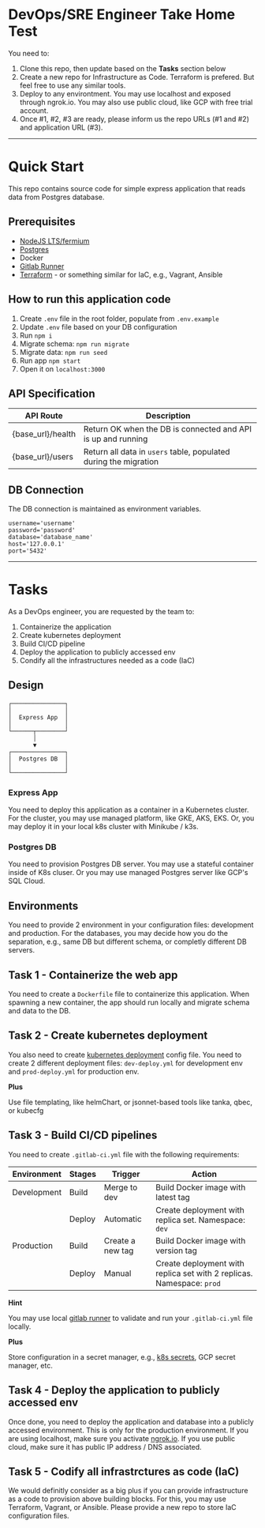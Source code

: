# DevOps/SRE Engineer Take Home Test

You need to:
1. Clone this repo, then update based on the **Tasks** section below
2. Create a new repo for Infrastructure as Code. Terraform is prefered. But feel free to use any similar tools.
3. Deploy to any environtment. You may use localhost and exposed through ngrok.io. You may also use public cloud, like GCP with free trial account.
4. Once #1, #2, #3 are ready, please inform us the repo URLs (#1 and #2) and application URL (#3).

---
# Quick Start

This repo contains source code for simple express application that reads data from Postgres database.

## Prerequisites
- [NodeJS LTS/fermium](https://nodejs.org/en/about/releases/)
- [Postgres](https://www.postgresql.org/)
- Docker
- [Gitlab Runner](https://docs.gitlab.com/runner/install/)
- [Terraform](https://www.terraform.io/) - or something similar for IaC, e.g., Vagrant, Ansible

## How to run this application code
1. Create `.env` file in the root folder, populate from `.env.example`
1. Update `.env` file based on your DB configuration
1. Run `npm i`
1. Migrate schema: `npm run migrate`
1. Migrate data: `npm run seed`
1. Run app `npm start` 
1. Open it on `localhost:3000`

## API Specification
| API Route | Description |
|---|---|
| {base_url}/health | Return OK when the DB is connected and API is up and running |
| {base_url}/users | Return all data in `users` table, populated during the migration |


## DB Connection
The DB connection is maintained as environment variables.
```
username='username'
password='password'
database='database_name'
host='127.0.0.1'
port='5432'
```

---

# Tasks
As a DevOps engineer, you are requested by the team to:
1. Containerize the application
1. Create kubernetes deployment
1. Build CI/CD pipeline
1. Deploy the application to publicly accessed env
1. Condify all the infrastructures needed as a code (IaC)

## Design

```
┌───────────────┐
│               │
│  Express App  │
│               │
└──────┬────────┘
       │
       ▼
┌───────────────┐
│  Postgres DB  │
│               │
└───────────────┘
```

### Express App
You need to deploy this application as a container in a Kubernetes cluster. For the cluster, you may use managed platform, like GKE, AKS, EKS. Or, you may deploy it in your local k8s cluster with Minikube / k3s.

### Postgres DB
You need to provision Postgres DB server. You may use a stateful container inside of K8s cluser. Or you may use managed Postgres server like GCP's SQL Cloud.

## Environments
You need to provide 2 environment in your configuration files: development and production. For the databases, you may decide how you do the separation, e.g., same DB but different schema, or completly different DB servers.

## Task 1 - Containerize the web app
You need to create a `Dockerfile` file to containerize this application. When spawning a new container, the app should run locally and migrate schema and data to the DB.

## Task 2 - Create kubernetes deployment
You also need to create [kubernetes deployment](https://kubernetes.io/docs/concepts/workloads/controllers/deployment/) config file. You need to create 2 different deployment files: `dev-deploy.yml` for development env and `prod-deploy.yml` for production env. 

**Plus**

Use file templating, like helmChart, or jsonnet-based tools like tanka, qbec, or kubecfg

## Task 3 - Build CI/CD pipelines
You need to create `.gitlab-ci.yml` file with the following requirements: 

| Environment | Stages | Trigger | Action |
|---|---|---|---|
| Development | Build | Merge to dev | Build Docker image with latest tag |
|  | Deploy | Automatic | Create deployment with replica set. Namespace: `dev` |
| Production | Build | Create a new tag | Build Docker image with version tag |
|  | Deploy | Manual | Create deployment with replica set with 2 replicas. Namespace: `prod` |

**Hint**

You may use local [gitlab runner](https://docs.gitlab.com/runner/install/) to validate and run your `.gitlab-ci.yml` file locally.

**Plus**

Store configuration in a secret manager, e.g., [k8s secrets](https://kubernetes.io/docs/concepts/configuration/secret/), GCP secret manager, etc.

##  Task 4 - Deploy the application to publicly accessed env
Once done, you need to deploy the application and database into a publicly accessed environment. This is only for the production environment. If you are using localhost, make sure you activate [ngrok.io](ngrok.io). If you use public cloud, make sure it has public IP address / DNS associated.

## Task 5 - Codify all infrastrctures as code (IaC)
We would definitly consider as a big plus if you can provide infrastructure as a code to provision above building blocks. For this, you may use Terraform, Vagrant, or Ansible. Please provide a new repo to store IaC configuration files.
